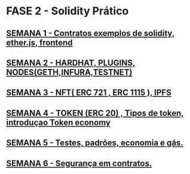 
# FASE 2 - Solidity Prático

## [SEMANA 1 - Contratos exemplos de solidity, ether.js, frontend](semana_1/roteiro.md)

## [SEMANA 2 - HARDHAT, PLUGINS, NODES(GETH,INFURA,TESTNET)](semana_2/roteiro.md)

## [SEMANA 3 - NFT( ERC 721 , ERC 1115 ), IPFS](semana_3/roteiro.md)

## [SEMANA 4 - TOKEN (ERC 20) , Tipos de token, introduçao Token economy](semana_4/roteiro.md)

## [SEMANA 5 - Testes, padrões, economia e gás.](semana_5/roteiro.md)

## [SEMANA 6 - Segurança em contratos.](semana_6/roteiro.md)